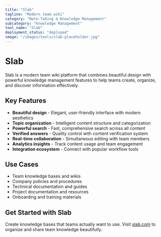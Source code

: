```yaml
---
title: "Slab"
tagline: "Modern team wiki"
category: "Note-Taking & Knowledge Management"
subcategory: "Knowledge Management"
tool_name: "Slab"
deployment_status: "deployed"
image: "/images/tools/slab-placeholder.jpg"
---
```


# Slab

Slab is a modern team wiki platform that combines beautiful design with powerful knowledge management features to help teams create, organize, and discover information effectively.

## Key Features

- **Beautiful design** - Elegant, user-friendly interface with modern aesthetics
- **Topic organization** - Intelligent content structure and categorization
- **Powerful search** - Fast, comprehensive search across all content
- **Verified answers** - Quality control with content verification system
- **Real-time collaboration** - Simultaneous editing with team members
- **Analytics insights** - Track content usage and team engagement
- **Integration ecosystem** - Connect with popular workflow tools

## Use Cases

- Team knowledge bases and wikis
- Company policies and procedures
- Technical documentation and guides
- Project documentation and resources
- Onboarding and training materials

## Get Started with Slab

Create knowledge bases that teams actually want to use. Visit [slab.com](https://slab.com) to organize and share team knowledge beautifully.